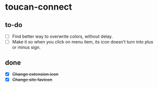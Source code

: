# toucan-connect

## to-do
- [ ] Find better way to overwrite colors, without delay.
- [ ] Make it so when you click on menu item, its icon doesn't turn into plus or minus sign.

## done
- [x] ~~Change extension icon~~
- [x] ~~Change site favicon~~
